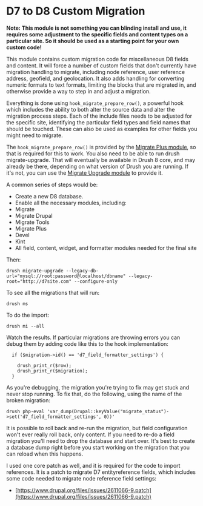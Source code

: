 # D7 to D8 Custom Migration

**Note: This module is not something you can blinding install and use, it requires some adjustment
to the specific fields and content types on a particular site. So it should be used as a starting
point for your own custom code!**

This module contains custom migration code for miscellaneous D8 fields and content. It will force a number
of custom fields that don't currently have migration handling to migrate, including node reference, user reference
address, geofield, and geolocation. It also adds handling for converting numeric formats to text
formats, limiting the blocks that are migrated in, and otherwise provide a way to step in and adjust a migration.

Everything is done using ```hook_migrate_prepare_row()```, a powerful hook which includes the ability to both alter the
source data and alter the migration process steps. Each of the include files needs to be adjusted
for the specific site, identifying the particular field types and field names that should be touched.
These can also be used as examples for other fields you might need to migrate.

The ```hook_migrate_prepare_row()``` is provided by the [Migrate Plus module](https://www.drupal.org/project/migrate_plus), so that is required for this to work.
You also need to be able to run drush migrate-upgrade. That will eventually be available in Drush 8
core, and may already be there, depending on what version of Drush you are running. If it's not, you
can use the [Migrate Upgrade module](https://www.drupal.org/project/migrate_upgrade) to provide it.

A common series of steps would be:

- Create a new D8 database.
- Enable all the necessary modules, including:
 - Migrate
 - Migrate Drupal
 - Migrate Tools
 - Migrate Plus
 - Devel
 - Kint
 - All field, content, widget, and formatter modules needed for the final site

Then:

```
drush migrate-upgrade --legacy-db-url="mysql://root:password@localhost/dbname" --legacy-root="http://d7site.com" --configure-only
```

To see all the migrations that will run:

```
drush ms
```

To do the import:

```
drush mi --all
```

Watch the results. If particular migrations are throwing errors you can debug them by adding code like this to the hook implementation:

```
  if ($migration->id() == 'd7_field_formatter_settings') {

    drush_print_r($row);
    drush_print_r($migration);
  }

```
As you're debugging, the migration you're trying to fix may get stuck and never stop running. To fix that, do the following, using the name of the broken migration:

```
drush php-eval 'var_dump(Drupal::keyValue("migrate_status")->set('d7_field_formatter_settings', 0))'
```

It is possible to roll back and re-run the migration, but field configuration won't ever really roll back, only content. If you need to re-do a field
migration you'll need to drop the database and start over. It's best to create a database dump right before you start working on the migration that you
can reload when this happens.

I used one core patch as well, and it is required for the code to import references. It is a patch to migrate D7 entityreference fields, which includes some code needed to migrate node reference field settings:

- [https://www.drupal.org/files/issues/2611066-9.patch](https://www.drupal.org/files/issues/2611066-9.patch)
